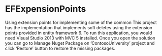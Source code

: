 # EFExpensionPoints
Using extension points for implementing some of the common 
This project has the implementation that implements soft deletes using the extension points provided in entity framework 6.
To run this application, you would need Visual Studio 2013 with MVC 5 installed. Once you open the solution you can go to Manage Nuget Package on ‘ContosoUniversity’ project and click ‘Restore’ button to restore the missing packages.
